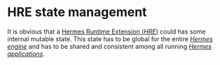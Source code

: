 # HRE state management

It is obvious that a [Hermes Runtime Extension (*HRE*)][*HRE*] could has some internal mutable state.
This state has to be global for the entire [*Hermes engine*]
and has to be shared and consistent among all running [*Hermes applications*][*Hermes application*].

[*Hermes engine*]: ./../../05_building_block_view/hermes_engine.md#hermes-engine
[*Hermes application*]: ./../../05_building_block_view/hermes_engine.md#hermes-application
[*HRE*]: ../../05_building_block_view/hermes_engine.md#hermes-runtime-extension-hre
